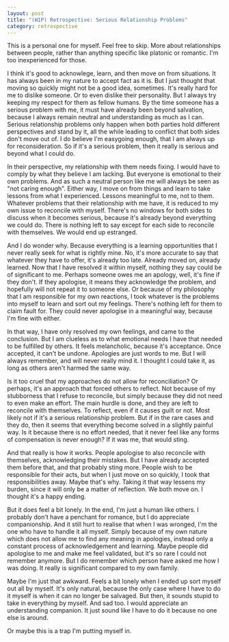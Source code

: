 ```yaml
---
layout: post
title: "(WIP) Retrospective: Serious Relationship Problems"
category: retrospective
---
```


This is a personal one for myself. Feel free to skip. More about relationships between people, rather than anything specific like platonic or romantic. I'm too inexperienced for those.

I think it's good to acknowlege, learn, and then move on from situations. It has always been in my nature to accept fact as it is. But I just thought that moving so quickly might not be a good idea, sometimes. It's really hard for me to dislike someone. Or to even dislike their personality. But I always try keeping my respect for them as fellow humans. By the time someone has a serious problem with me, it must have already been beyond salvation, because I always remain neutral and understanding as much as I can. Serious relationship problems only happen when both parties hold different perspectives and stand by it, all the while leading to conflict that both sides don't move out of. I do believe I'm easygoing enough, that I am always up for reconsideration. So if it's a serious problem, then it really is serious and beyond what I could do.

In their perspective, my relationship with them needs fixing. I would have to comply by what they believe I am lacking. But everyone is emotional to their own problems. And as such a neutral person like me will always be seen as "not caring enough". Either way, I move on from things and learn to take lessons from what I experienced. Lessons meaningful to me, not to them. Whatever problems that their relationship with me have, it is reduced to my own issue to reconcile with myself. There's no windows for both sides to discuss when it becomes serious, because it's already beyond everything we could do. There is nothing left to say except for each side to reconcile with themselves. We would end up estranged.

And I do wonder why. Because everything is a learning opportunities that I never really seek for what is rightly mine. No, it's more accurate to say that whatever they have to offer, it's already too late. Already moved on, already learned. Now that I have resolved it within myself, nothing they say could be of significant to me. Perhaps someone owes me an apology, well, it's fine if they don't. If they apologise, it means they acknowledge the problem, and hopefully will not repeat it to someone else. Or because of my philosophy that I am responsible for my own reactions, I took whatever is the problems into myself to learn and sort out my feelings. There's nothing left for them to claim fault for. They could never apologise in a meaningful way, because I'm fine with either.

In that way, I have only resolved my own feelings, and came to the conclusion. But I am clueless as to what emotional needs I have that needed to be fulfilled by others. It feels melancholic, because it's acceptance. Once accepted, it can't be undone. Apologies are just words to me. But I will always remember, and will never really mind it. I thought I could take it, as long as others aren't harmed the same way. 

Is it too cruel that my approaches do not allow for reconciliation? Or perhaps, it's an approach that forced others to reflect. Not because of my stubborness that I refuse to reconcile, but simply because they did not need to even make an effort. The main hurdle is done, and they are left to reconcile with themselves. To reflect, even if it causes guilt or not. Most likely not if it's a serious relationship problem. But if in the rare cases and they do, then it seems that everything become solved in a slightly painful way. Is it because there is no effort needed, that it never feel like any forms of compensation is never enough? If it was me, that would sting. 

And that really is how it works. People apologise to also reconcile with themselves, acknowledging their mistakes. But I have already accepted them before that, and that probably sting more. People wish to be responsible for their acts, but when I just move on so quickly, I took that responsibilities away. Maybe that's why. Taking it that way lessens my burden, since it will only be a matter of reflection. We both move on. I thought it's a happy ending.

But it does feel a bit lonely. In the end, I'm just a human like others. I probably don't have a penchant for romance, but I do appreciate companionship. And it still hurt to realise that when I was wronged, I'm the one who have to handle it all myself. Simply because of my own nature which does not allow me to find any meaning in apologies, instead only a constant process of acknowledgement and learning. Maybe people did apologise to me and make me feel validated, but it's so rare I could not remember anymore. But I do remember which person have asked me how I was doing. It really is significant compared to my own family. 

Maybe I'm just that awkward. Feels a bit lonely when I ended up sort myself out all by myself. It's only natural, because the only case where I have to do it myself is when it can no longer be salvaged. But then, it sounds stupid to take in everything by myself. And sad too. I would appreciate an understanding companion. It just sound like I have to do it because no one else is around.

Or maybe this is a trap I'm putting myself in.

